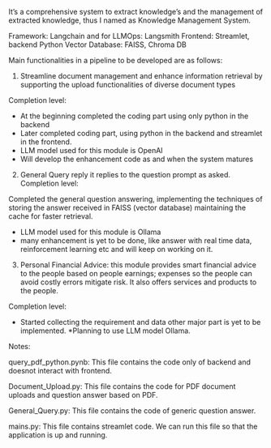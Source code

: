 It’s a comprehensive system to extract knowledge’s and the management of extracted knowledge, thus I named as Knowledge Management System.

Framework: Langchain and for LLMOps:  Langsmith
Frontend: Streamlet, backend Python
Vector Database: FAISS, Chroma DB

Main functionalities in a pipeline to be developed are as follows:
1. Streamline document management and enhance information retrieval by supporting the upload functionalities of diverse document types

Completion level: 
* At the beginning completed the coding part using only python in the backend
* Later completed coding part, using python in the backend and streamlet in the frontend.
* LLM model used for this module is OpenAI
* Will develop the enhancement code as and when the system matures

2. General Query reply it replies to the question prompt as asked.
Completion level:

Completed the general question answering, implementing the techniques of storing the answer received in FAISS (vector database) maintaining the cache for faster retrieval.
* LLM model used for this module is Ollama
* many enhancement is yet to be done, like answer with real time data, reinforcement learning etc and will keep on working on it.

3. Personal Financial Advice: this module provides smart financial advice to the people based on people earnings; expenses so the people can avoid costly errors mitigate risk. It also offers services and products to the people.

Completion level:
* Started collecting the requirement and data other major part is yet to be implemented.
*Planning to use LLM model Ollama.

Notes:

query_pdf_python.pynb: This file contains the code only of backend and doesnot interact with frontend.

Document_Upload.py: This file contains the code for PDF document uploads and question answer based on PDF.

General_Query.py: This file contains the code of generic question answer.

mains.py: This file contains streamlet code. We can run this file so that the application is up and running.






